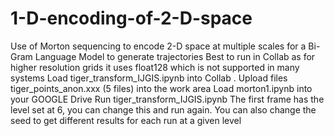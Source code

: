 # 1-D-encoding-of-2-D-space
Use of Morton sequencing to encode 2-D space at multiple scales for a Bi-Gram Language Model to generate trajectories
Best to run in Collab as for higher resolution grids it uses float128 which is not supported in many systems
Load tiger_transform_IJGIS.ipynb into Collab .
Upload files tiger_points_anon.xxx (5 files) into the work area
Load morton1.ipynb into your GOOGLE Drive
Run tiger_transform_IJGIS.ipynb
The first frame has the level set at 6, you can change this and run again.
You can also change the seed to get different results for each run at a given level
